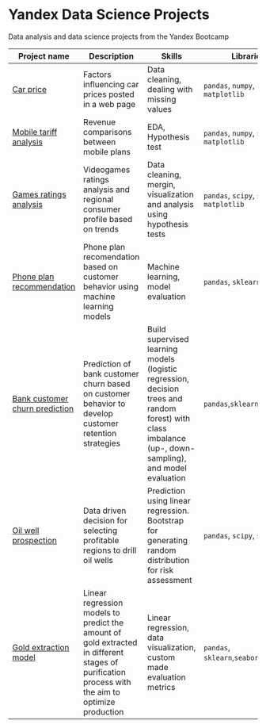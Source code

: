 # Yandex Data Science Projects

Data analysis and data science projects from the Yandex Bootcamp

| Project name | Description                                    | Skills              | Libraries      |
|--------------|------------------------------------------------|---------------------|----------------|
| [Car price](https://github.com/jhdezmontero/Yandex_bootcamp_proyects/tree/main/car_price)| Factors influencing car prices posted in a web page | Data cleaning, dealing with missing values| `pandas`, `numpy`, `matplotlib` |
|[Mobile tariff analysis](https://github.com/jhdezmontero/Yandex_bootcamp_proyects/tree/main/mobile_analysis) | Revenue comparisons between mobile plans | EDA, Hypothesis test | `pandas`, `numpy`, `scipy`, `matplotlib` |
|[Games ratings analysis](https://github.com/jhdezmontero/Yandex_bootcamp_proyects/tree/main/games_rating) | Videogames ratings analysis and regional consumer profile based on trends | Data cleaning, mergin, visualization and analysis using hypothesis tests | `pandas`, `scipy`, `seaborn`, `matplotlib`| 
|[Phone plan recommendation](https://github.com/jhdezmontero/Yandex_bootcamp_proyects/tree/main/phone_plan_recommendation)| Phone plan recomendation based on customer behavior using machine learning models | Machine learning, model evaluation | `pandas`, `sklearn`|
|[Bank customer churn prediction](https://github.com/jhdezmontero/Yandex_bootcamp_proyects/tree/main/bank_churn)| Prediction of bank customer churn based on customer behavior to develop customer retention strategies | Build supervised learning models (logistic regression, decision trees and random forest) with class imbalance (up-, down-sampling), and model evaluation | `pandas`,`sklearn`|
| [Oil well prospection](https://github.com/jhdezmontero/Yandex_bootcamp_proyects/tree/main/oil_well_prediction)| Data driven decision for selecting profitable regions to drill oil wells | Prediction using linear regression. Bootstrap for generating random distribution for risk assessment | `pandas`, `scipy`, `sklearn`|
| [Gold extraction model](https://github.com/jhdezmontero/Yandex_bootcamp_proyects/tree/main/gold_extraction)| Linear regression models to predict the amount of gold extracted in different stages of purification process with the aim to optimize production | Linear regression, data visualization, custom made evaluation metrics | `pandas`, `sklearn`,`seaborn`,`sklearn`|

